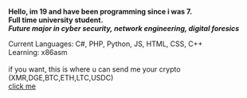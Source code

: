 **Hello, im 19 and have been programming since i was 7.**<br>
**Full time university student.**<br>
***Future major in cyber security, network engineering, digital foresics***<br>

Current Languages:
C#, PHP, Python, JS, HTML, CSS, C++<br>
Learning:
x86asm
<br><br>
if you want, this is where u can send me your crypto (XMR,DGE,BTC,ETH,LTC,USDC)<br>
<a href="https://lnk.bio/https433">click me</a>
